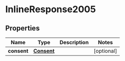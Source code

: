 
# InlineResponse2005

## Properties
Name | Type | Description | Notes
------------ | ------------- | ------------- | -------------
**consent** | [**Consent**](Consent.md) |  |  [optional]



